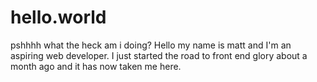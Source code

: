 # hello.world
pshhhh what the heck am i doing?
Hello my name is matt and I'm an aspiring web developer. I just started the road to front end glory about a month ago and it has now taken me here.
